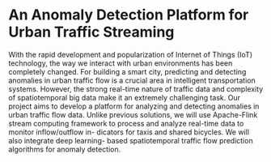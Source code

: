 # An Anomaly Detection Platform for Urban Traffic Streaming

With the rapid development and popularization of Internet
of Things (IoT) technology, the way we interact with urban environments has
been completely changed. For building a smart city, predicting and detecting
anomalies in urban traffic flow is a crucial area in intelligent transportation
systems. However, the strong real-time nature of traffic data and complexity of
spatiotemporal big data make it an extremely challenging task. Our project aims
to develop a platform for analyzing and detecting anomalies in urban traffic flow
data. Unlike previous solutions, we will use Apache-Flink stream computing
framework to process and analyze real-time data to monitor inflow/outflow in-
dicators for taxis and shared bicycles. We will also integrate deep learning-
based spatiotemporal traffic flow prediction algorithms for anomaly detection.
